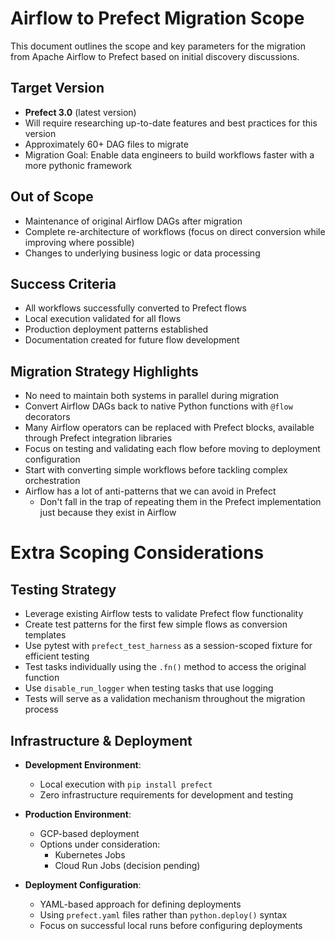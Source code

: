 # Airflow to Prefect Migration Scope

This document outlines the scope and key parameters for the migration from Apache Airflow to Prefect based on initial discovery discussions.

## Target Version

- **Prefect 3.0** (latest version)
- Will require researching up-to-date features and best practices for this version
- Approximately 60+ DAG files to migrate
- Migration Goal: Enable data engineers to build workflows faster with a more pythonic framework

## Out of Scope

- Maintenance of original Airflow DAGs after migration
- Complete re-architecture of workflows (focus on direct conversion while improving where possible)
- Changes to underlying business logic or data processing

## Success Criteria

- All workflows successfully converted to Prefect flows
- Local execution validated for all flows
- Production deployment patterns established
- Documentation created for future flow development

## Migration Strategy Highlights

- No need to maintain both systems in parallel during migration
- Convert Airflow DAGs back to native Python functions with `@flow` decorators
- Many Airflow operators can be replaced with Prefect blocks, available through Prefect integration libraries
- Focus on testing and validating each flow before moving to deployment configuration
- Start with converting simple workflows before tackling complex orchestration
- Airflow has a lot of anti-patterns that we can avoid in Prefect
  - Don't fall in the trap of repeating them in the Prefect implementation just because they exist in Airflow


# Extra Scoping Considerations


## Testing Strategy

- Leverage existing Airflow tests to validate Prefect flow functionality
- Create test patterns for the first few simple flows as conversion templates
- Use pytest with `prefect_test_harness` as a session-scoped fixture for efficient testing
- Test tasks individually using the `.fn()` method to access the original function
- Use `disable_run_logger` when testing tasks that use logging
- Tests will serve as a validation mechanism throughout the migration process

## Infrastructure & Deployment

- **Development Environment**: 
  - Local execution with `pip install prefect`
  - Zero infrastructure requirements for development and testing

- **Production Environment**:
  - GCP-based deployment
  - Options under consideration:
    - Kubernetes Jobs
    - Cloud Run Jobs (decision pending)

- **Deployment Configuration**:
  - YAML-based approach for defining deployments
  - Using `prefect.yaml` files rather than `python.deploy()` syntax
  - Focus on successful local runs before configuring deployments



